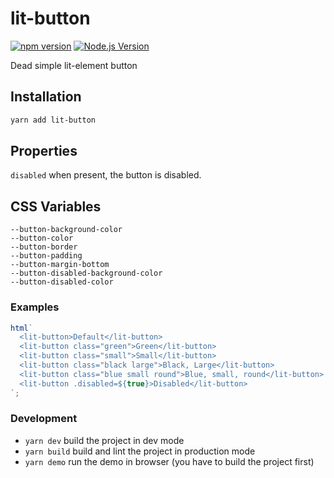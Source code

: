# lit-button

[![npm version](https://img.shields.io/npm/v/lit-button.svg?style=flat-square)](https://npmjs.com/package/lit-button)
[![Node.js Version](http://img.shields.io/node/v/lit-button.svg?style=flat-square)](https://nodejs.org/en/)

Dead simple lit-element button

## Installation

```sh
yarn add lit-button
```

## Properties

`disabled` when present, the button is disabled.

## CSS Variables

```
--button-background-color
--button-color
--button-border
--button-padding
--button-margin-bottom
--button-disabled-background-color
--button-disabled-color
```

### Examples

```js
html`
  <lit-button>Default</lit-button>
  <lit-button class="green">Green</lit-button>
  <lit-button class="small">Small</lit-button>
  <lit-button class="black large">Black, Large</lit-button>
  <lit-button class="blue small round">Blue, small, round</lit-button>
  <lit-button .disabled=${true}>Disabled</lit-button>
`;
```

### Development

- `yarn dev` build the project in dev mode
- `yarn build` build and lint the project in production mode
- `yarn demo` run the demo in browser (you have to build the project first)
